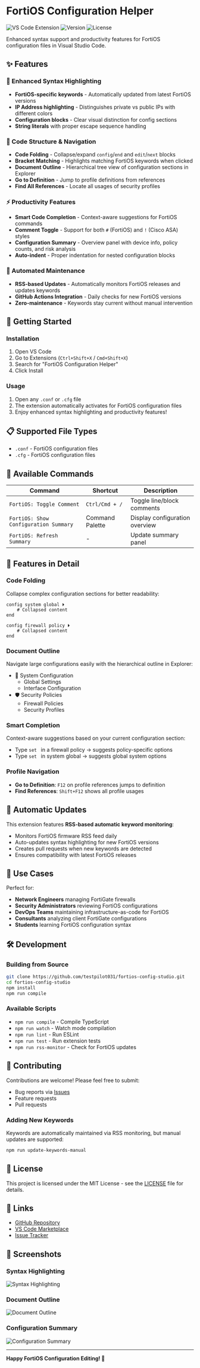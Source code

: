 # FortiOS Configuration Helper

![VS Code Extension](https://img.shields.io/badge/VS%20Code-Extension-blue)
![Version](https://img.shields.io/badge/version-0.1.0-green)
![License](https://img.shields.io/badge/license-MIT-blue)

Enhanced syntax support and productivity features for FortiOS configuration files in Visual Studio Code.

## ✨ Features

### 🎨 Enhanced Syntax Highlighting
- **FortiOS-specific keywords** - Automatically updated from latest FortiOS versions
- **IP Address highlighting** - Distinguishes private vs public IPs with different colors
- **Configuration blocks** - Clear visual distinction for config sections
- **String literals** with proper escape sequence handling

### 📁 Code Structure & Navigation
- **Code Folding** - Collapse/expand `config`/`end` and `edit`/`next` blocks
- **Bracket Matching** - Highlights matching FortiOS keywords when clicked
- **Document Outline** - Hierarchical tree view of configuration sections in Explorer
- **Go to Definition** - Jump to profile definitions from references
- **Find All References** - Locate all usages of security profiles

### ⚡ Productivity Features  
- **Smart Code Completion** - Context-aware suggestions for FortiOS commands
- **Comment Toggle** - Support for both `#` (FortiOS) and `!` (Cisco ASA) styles
- **Configuration Summary** - Overview panel with device info, policy counts, and risk analysis
- **Auto-indent** - Proper indentation for nested configuration blocks

### 🔄 Automated Maintenance
- **RSS-based Updates** - Automatically monitors FortiOS releases and updates keywords
- **GitHub Actions Integration** - Daily checks for new FortiOS versions
- **Zero-maintenance** - Keywords stay current without manual intervention

## 🚀 Getting Started

### Installation
1. Open VS Code
2. Go to Extensions (`Ctrl+Shift+X` / `Cmd+Shift+X`)
3. Search for "FortiOS Configuration Helper"
4. Click Install

### Usage
1. Open any `.conf` or `.cfg` file
2. The extension automatically activates for FortiOS configuration files
3. Enjoy enhanced syntax highlighting and productivity features!

## 📋 Supported File Types
- `.conf` - FortiOS configuration files
- `.cfg` - FortiOS configuration files

## 🔧 Available Commands

| Command | Shortcut | Description |
|---------|----------|-------------|
| `FortiOS: Toggle Comment` | `Ctrl/Cmd + /` | Toggle line/block comments |
| `FortiOS: Show Configuration Summary` | Command Palette | Display configuration overview |
| `FortiOS: Refresh Summary` | - | Update summary panel |

## 📖 Features in Detail

### Code Folding
Collapse complex configuration sections for better readability:
```fortios
config system global ⏵
    # Collapsed content
end

config firewall policy ⏵
    # Collapsed content  
end
```

### Document Outline
Navigate large configurations easily with the hierarchical outline in Explorer:
- 🔧 System Configuration
  - Global Settings
  - Interface Configuration
- 🛡️ Security Policies
  - Firewall Policies
  - Security Profiles

### Smart Completion
Context-aware suggestions based on your current configuration section:
- Type `set ` in a firewall policy → suggests policy-specific options
- Type `set ` in system global → suggests global system options

### Profile Navigation
- **Go to Definition**: `F12` on profile references jumps to definition
- **Find References**: `Shift+F12` shows all profile usages

## 🔄 Automatic Updates

This extension features **RSS-based automatic keyword monitoring**:
- Monitors FortiOS firmware RSS feed daily
- Auto-updates syntax highlighting for new FortiOS versions  
- Creates pull requests when new keywords are detected
- Ensures compatibility with latest FortiOS releases

## 🎯 Use Cases

Perfect for:
- **Network Engineers** managing FortiGate firewalls
- **Security Administrators** reviewing FortiOS configurations
- **DevOps Teams** maintaining infrastructure-as-code for FortiOS
- **Consultants** analyzing client FortiGate configurations
- **Students** learning FortiOS configuration syntax

## 🛠️ Development

### Building from Source
```bash
git clone https://github.com/testpilot031/fortios-config-studio.git
cd fortios-config-studio
npm install
npm run compile
```

### Available Scripts
- `npm run compile` - Compile TypeScript
- `npm run watch` - Watch mode compilation  
- `npm run lint` - Run ESLint
- `npm run test` - Run extension tests
- `npm run rss-monitor` - Check for FortiOS updates

## 📝 Contributing

Contributions are welcome! Please feel free to submit:
- Bug reports via [Issues](https://github.com/testpilot031/fortios-config-studio/issues)
- Feature requests
- Pull requests

### Adding New Keywords
Keywords are automatically maintained via RSS monitoring, but manual updates are supported:
```bash
npm run update-keywords-manual
```

## 📜 License

This project is licensed under the MIT License - see the [LICENSE](LICENSE) file for details.

## 🔗 Links

- [GitHub Repository](https://github.com/testpilot031/fortios-config-studio)
- [VS Code Marketplace](https://marketplace.visualstudio.com/items?itemName=fortios-config-studio.fortios-configuration-helper)
- [Issue Tracker](https://github.com/testpilot031/fortios-config-studio/issues)

## 📸 Screenshots

### Syntax Highlighting
![Syntax Highlighting](https://raw.githubusercontent.com/testpilot031/fortios-config-studio/main/images/syntax-highlighting.png)

### Document Outline  
![Document Outline](https://raw.githubusercontent.com/testpilot031/fortios-config-studio/main/images/document-outline.png)

### Configuration Summary
![Configuration Summary](https://raw.githubusercontent.com/testpilot031/fortios-config-studio/main/images/config-summary.png)

---

**Happy FortiOS Configuration Editing! 🚀**